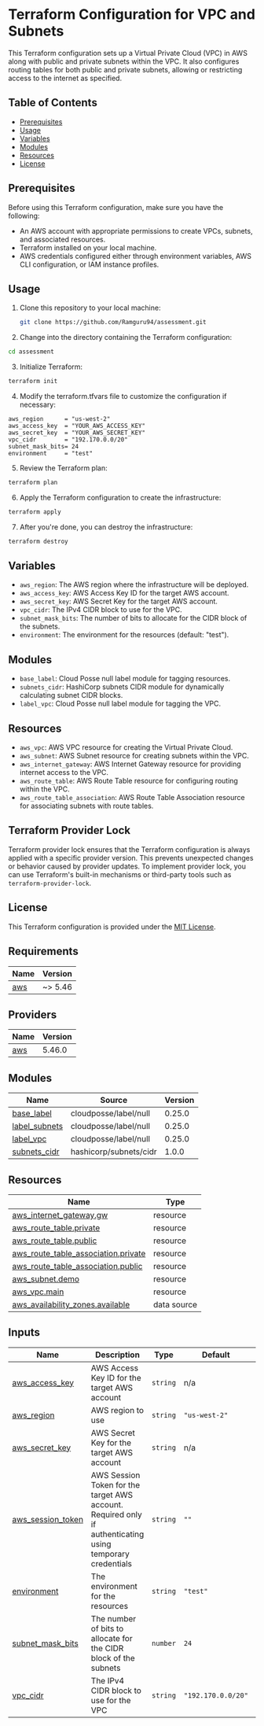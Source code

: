# Terraform Configuration for VPC and Subnets

This Terraform configuration sets up a Virtual Private Cloud (VPC) in AWS along with public and private subnets within the VPC. It also configures routing tables for both public and private subnets, allowing or restricting access to the internet as specified.

## Table of Contents

- [Prerequisites](#prerequisites)
- [Usage](#usage)
- [Variables](#variables)
- [Modules](#modules)
- [Resources](#resources)
- [License](#license)

## Prerequisites

Before using this Terraform configuration, make sure you have the following:

- An AWS account with appropriate permissions to create VPCs, subnets, and associated resources.
- Terraform installed on your local machine.
- AWS credentials configured either through environment variables, AWS CLI configuration, or IAM instance profiles.

## Usage

1. Clone this repository to your local machine:

   ```bash
   git clone https://github.com/Ramguru94/assessment.git
   ```

2. Change into the directory containing the Terraform configuration:
  ```bash
  cd assessment
  ```
3. Initialize Terraform:
  ```bash
  terraform init
  ```
4. Modify the terraform.tfvars file to customize the configuration if necessary:
```hcl
aws_region      = "us-west-2"
aws_access_key  = "YOUR_AWS_ACCESS_KEY"
aws_secret_key  = "YOUR_AWS_SECRET_KEY"
vpc_cidr        = "192.170.0.0/20"
subnet_mask_bits= 24
environment     = "test"
```
5. Review the Terraform plan:
```bash
terraform plan
```
6. Apply the Terraform configuration to create the infrastructure:
```bash
terraform apply
```
7. After you're done, you can destroy the infrastructure:
```bash
terraform destroy
```

## Variables

- `aws_region`: The AWS region where the infrastructure will be deployed.
- `aws_access_key`: AWS Access Key ID for the target AWS account.
- `aws_secret_key`: AWS Secret Key for the target AWS account.
- `vpc_cidr`: The IPv4 CIDR block to use for the VPC.
- `subnet_mask_bits`: The number of bits to allocate for the CIDR block of the subnets.
- `environment`: The environment for the resources (default: "test").

## Modules

- `base_label`: Cloud Posse null label module for tagging resources.
- `subnets_cidr`: HashiCorp subnets CIDR module for dynamically calculating subnet CIDR blocks.
- `label_vpc`: Cloud Posse null label module for tagging the VPC.

## Resources

- `aws_vpc`: AWS VPC resource for creating the Virtual Private Cloud.
- `aws_subnet`: AWS Subnet resource for creating subnets within the VPC.
- `aws_internet_gateway`: AWS Internet Gateway resource for providing internet access to the VPC.
- `aws_route_table`: AWS Route Table resource for configuring routing within the VPC.
- `aws_route_table_association`: AWS Route Table Association resource for associating subnets with route tables.

## Terraform Provider Lock

Terraform provider lock ensures that the Terraform configuration is always applied with a specific provider version. This prevents unexpected changes or behavior caused by provider updates. To implement provider lock, you can use Terraform's built-in mechanisms or third-party tools such as `terraform-provider-lock`.


## License

This Terraform configuration is provided under the [MIT License](LICENSE).

<!-- BEGIN_TF_DOCS -->
## Requirements

| Name | Version |
|------|---------|
| <a name="requirement_aws"></a> [aws](#requirement\_aws) | ~> 5.46 |

## Providers

| Name | Version |
|------|---------|
| <a name="provider_aws"></a> [aws](#provider\_aws) | 5.46.0 |

## Modules

| Name | Source | Version |
|------|--------|---------|
| <a name="module_base_label"></a> [base\_label](#module\_base\_label) | cloudposse/label/null | 0.25.0 |
| <a name="module_label_subnets"></a> [label\_subnets](#module\_label\_subnets) | cloudposse/label/null | 0.25.0 |
| <a name="module_label_vpc"></a> [label\_vpc](#module\_label\_vpc) | cloudposse/label/null | 0.25.0 |
| <a name="module_subnets_cidr"></a> [subnets\_cidr](#module\_subnets\_cidr) | hashicorp/subnets/cidr | 1.0.0 |

## Resources

| Name | Type |
|------|------|
| [aws_internet_gateway.gw](https://registry.terraform.io/providers/hashicorp/aws/latest/docs/resources/internet_gateway) | resource |
| [aws_route_table.private](https://registry.terraform.io/providers/hashicorp/aws/latest/docs/resources/route_table) | resource |
| [aws_route_table.public](https://registry.terraform.io/providers/hashicorp/aws/latest/docs/resources/route_table) | resource |
| [aws_route_table_association.private](https://registry.terraform.io/providers/hashicorp/aws/latest/docs/resources/route_table_association) | resource |
| [aws_route_table_association.public](https://registry.terraform.io/providers/hashicorp/aws/latest/docs/resources/route_table_association) | resource |
| [aws_subnet.demo](https://registry.terraform.io/providers/hashicorp/aws/latest/docs/resources/subnet) | resource |
| [aws_vpc.main](https://registry.terraform.io/providers/hashicorp/aws/latest/docs/resources/vpc) | resource |
| [aws_availability_zones.available](https://registry.terraform.io/providers/hashicorp/aws/latest/docs/data-sources/availability_zones) | data source |

## Inputs

| Name | Description | Type | Default | Required |
|------|-------------|------|---------|:--------:|
| <a name="input_aws_access_key"></a> [aws\_access\_key](#input\_aws\_access\_key) | AWS Access Key ID for the target AWS account | `string` | n/a | yes |
| <a name="input_aws_region"></a> [aws\_region](#input\_aws\_region) | AWS region to use | `string` | `"us-west-2"` | no |
| <a name="input_aws_secret_key"></a> [aws\_secret\_key](#input\_aws\_secret\_key) | AWS Secret Key for the target AWS account | `string` | n/a | yes |
| <a name="input_aws_session_token"></a> [aws\_session\_token](#input\_aws\_session\_token) | AWS Session Token for the target AWS account. Required only if authenticating using temporary credentials | `string` | `""` | no |
| <a name="input_environment"></a> [environment](#input\_environment) | The environment for the resources | `string` | `"test"` | no |
| <a name="input_subnet_mask_bits"></a> [subnet\_mask\_bits](#input\_subnet\_mask\_bits) | The number of bits to allocate for the CIDR block of the subnets | `number` | `24` | no |
| <a name="input_vpc_cidr"></a> [vpc\_cidr](#input\_vpc\_cidr) | The IPv4 CIDR block to use for the VPC | `string` | `"192.170.0.0/20"` | no |
